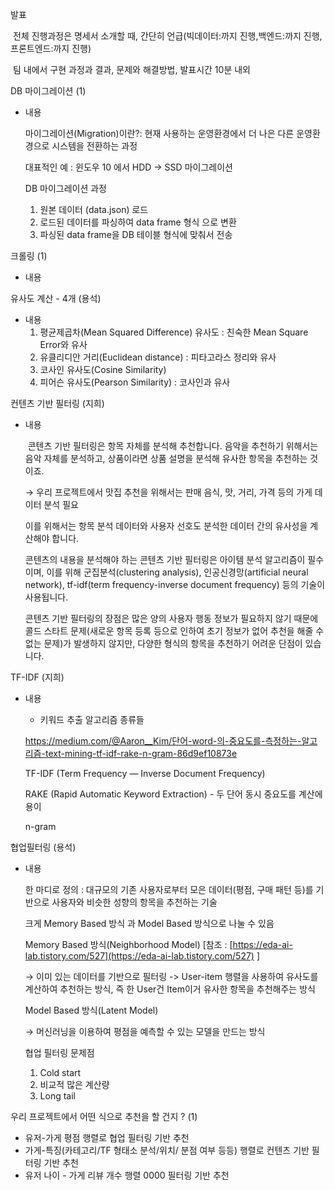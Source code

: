 발표

​	전체 진행과정은 명세서 소개할 때, 간단히 언급(빅데이터:까지 진행,백엔드:까지 진행,프론트엔드:까지 진행)

​	팀 내에서 구현 과정과 결과, 문제와 해결방법, 발표시간 10분 내외

DB 마이그레이션 (1)

- 내용

  마이그레이션(Migration)이란?: 현재 사용하는 운영환경에서 더 나은 다른 운영환경으로 시스템을 전환하는 과정

  대표적인 예 : 윈도우 10 에서 HDD -> SSD 마이그레이션

  DB 마이그레이션 과정

  1. 원본 데이터 (data.json) 로드
  2. 로드된 데이터를 파싱하여 data frame 형식 으로 변환
  3. 파싱된 data frame을 DB 테이블 형식에 맞춰서 전송

크롤링 (1)

- 내용

유사도 계산 - 4개 (용석)

- 내용
  1. 평균제곱차(Mean Squared Difference) 유사도 :  친숙한 Mean Square Error와 유사
  2. 유클리디안 거리(Euclidean distance) : 피타고라스 정리와 유사
  3. 코사인 유사도(Cosine Similarity) 
  4. 피어슨 유사도(Pearson Similarity) : 코사인과 유사

컨텐츠 기반 필터링 (지희)

- 내용

  ​	콘텐츠 기반 필터링은 항목 자체를 분석해 추천합니다. 음악을 추천하기 위해서는 음악 자체를 분석하고, 상품이라면 상품 설명을 분석해 유사한 항목을 추천하는 것이죠.

  → 우리 프로젝트에서 맛집 추천을 위해서는 판매 음식, 맛, 거리, 가격 등의 가게 데이터 분석 필요

  이를 위해서는 항목 분석 데이터와 사용자 선호도 분석한 데이터 간의 유사성을 계산해야 합니다. 

  콘텐츠의 내용을 분석해야 하는 콘텐츠 기반 필터링은 아이템 분석 알고리즘이 필수이며, 이를 위해 군집분석(clustering analysis), 인공신경망(artificial neural network), tf-idf(term frequency-inverse document frequency) 등의 기술이 사용됩니다.

  콘텐츠 기반 필터링의 장점은 많은 양의 사용자 행동 정보가 필요하지 않기 때문에 콜드 스타트 문제(새로운 항목 등록 등으로 인하여 초기 정보가 없어 추천을 해줄 수 없는 문제)가 발생하지 않지만, 다양한 형식의 항목을 추천하기 어려운 단점이 있습니다.

TF-IDF  (지희)

- 내용

  - 키워드 추출 알고리즘 종류들

  https://medium.com/@Aaron__Kim/단어-word-의-중요도를-측정하는-알고리즘-text-mining-tf-idf-rake-n-gram-86d9ef10873e
  
  
  
  TF-IDF (Term Frequency — Inverse Document Frequency)
  
  RAKE (Rapid Automatic Keyword Extraction)  - 두 단어 동시 중요도를 계산에 용이
  
  n-gram

협업필터링 (용석)

- 내용

  한 마디로 정의 : 대규모의 기존 사용자로부터 모은 데이터(평점, 구매 패턴 등)를 기반으로 사용자와 비슷한 성향의 항목을 추천하는 기술

  크게 Memory Based 방식 과 Model Based 방식으로 나눌 수 있음

  Memory Based 방식(Neighborhood Model) [참조 : [https://eda-ai-lab.tistory.com/527](https://eda-ai-lab.tistory.com/527) ]

  → 이미 있는 데이터를 기반으로 필터링 -> User-item 행렬을 사용하여 유사도를 계산하여 추천하는 방식, 즉 한 User건 Item이거 유사한 항목을 추천해주는 방식

  Model Based 방식(Latent Model)

  → 머신러닝을 이용하여 평점을 예측할 수 있는 모델을 만드는 방식

  협업 필터링 문제점

  1. Cold start
  2. 비교적 많은 계산량
  3. Long tail

우리 프로젝트에서 어떤 식으로 추천을 할 건지 ? (1)

- 유저-가게 평점 행렬로 협업 필터링 기반 추천
- 가게-특징(카테고리/TF 형태소 분석/위치/ 분점 여부 등등) 행렬로 컨텐츠 기반 필터링 기반 추천
- 유저 나이 - 가게 리뷰 개수 행렬 0000 필터링 기반 추천